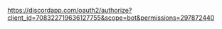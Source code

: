 https://discordapp.com/oauth2/authorize?client_id=708322719636127755&scope=bot&permissions=297872440